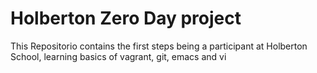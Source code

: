 # Holberton Zero Day project
This Repositorio contains the first steps being a participant at Holberton School, learning basics  of vagrant, git, emacs and vi
